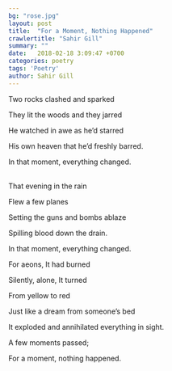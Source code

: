 ```yaml
---
bg: "rose.jpg"
layout: post
title:  "For a Moment, Nothing Happened"
crawlertitle: "Sahir Gill"
summary: ""
date:   2018-02-18 3:09:47 +0700
categories: poetry
tags: 'Poetry'
author: Sahir Gill
---
```


Two rocks clashed and sparked
<!--more-->
They lit the woods and they jarred

He watched in awe as he’d starred

His own heaven that he’d freshly barred.

In that moment, everything changed.



<br>That evening in the rain

Flew a few planes

Setting the guns and bombs ablaze

Spilling blood down the drain.

In that moment, everything changed.



For aeons, It had burned

Silently, alone, It turned

From yellow to red

Just like a dream from someone’s bed

It exploded and annihilated everything in sight.

A  few moments passed;

For a moment, nothing happened.